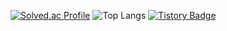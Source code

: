 [![Solved.ac Profile](http://mazassumnida.wtf/api/generate_badge?boj=123kbg)](https://solved.ac/123kbg)
![Top Langs](https://github-readme-stats.vercel.app/api/top-langs/?username=Hokgorny&layout=Demo&theme=dark)
[![Tistory Badge](https://img.shields.io/badge/Tech%20Blog-555263?style=flat&logoColor=white)]("https://Hokgorny.ga/)
